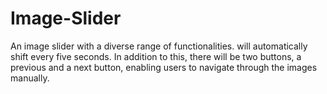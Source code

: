 # Image-Slider
An image slider with a diverse range of functionalities.
will automatically shift every five seconds. In addition to this, there will be two buttons, a previous and a next button, enabling users to navigate through the images manually. 
